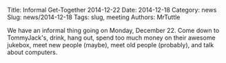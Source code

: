 Title: Informal Get-Together 2014-12-22
Date: 2014-12-18
Category: news 
Slug: news/2014-12-18
Tags: slug, meeting
Authors: MrTuttle

<!-- PELICAN_BEGIN_SUMMARY -->
We have an informal thing going on Monday, December 22. Come down to TommyJack's, drink, hang out, spend too much money on their awesome jukebox, meet new people (maybe), meet old people (probably), and talk about computers. 
<!-- PELICAN_END_SUMMARY -->
